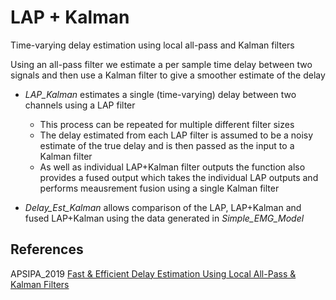 # LAP + Kalman
 Time-varying delay estimation using local all-pass and Kalman filters

Using an all-pass filter we estimate a per sample time delay between two signals and then use a Kalman filter to give a smoother estimate of the delay

- _LAP_Kalman_ estimates a single (time-varying) delay between two channels using a LAP filter
   - This process can be repeated for multiple different filter sizes
   - The delay estimated from each LAP filter is assumed to be a noisy estimate of the true delay and is then passed as the input to a Kalman filter
   - As well as individual LAP+Kalman filter outputs the function also provides a fused output which takes the individual LAP outputs and performs meausrement fusion using a single Kalman filter

- _Delay_Est_Kalman_ allows comparison of the LAP, LAP+Kalman and fused LAP+Kalman using the data generated in _Simple_EMG_Model_

## References
 APSIPA_2019 [Fast & Efficient Delay Estimation Using Local All-Pass & Kalman Filters](https://beteje.github.io/assets/pdf/2019_APSIPA.pdf)
